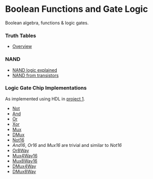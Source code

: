 # Boolean Functions and Gate Logic
Boolean algebra, functions & logic gates.

### Truth Tables
* [Overview](https://en.wikipedia.org/wiki/Truth_table#Binary_operations)

### NAND
* [NAND logic explained](https://www.electronics-tutorials.ws/boolean/bool_4.html)
* [NAND from transistors](https://mathcenter.oxford.emory.edu/site/cs170/nandFromTransistors/)

### Logic Gate Chip Implementations
As implemented using HDL in [project 1](projects/01/).

* [Not](diagrams/not.png)
* [And](diagrams/and.png)
* [Or](diagrams/or.png)
* [Xor](diagrams/xor.png)
* [Mux](diagrams/mux.png)
* [DMux](diagrams/dmux.png)
* [Not16](diagrams/not16.png)
* *And16*, *Or16* and *Mux16* are trivial and similar to *Not16*
* [Or8Way](diagrams/or8way.png)
* [Mux4Way16](diagrams/mux4way16.png)
* [Mux8Way16](diagrams/mux8way16.png)
* [DMux4Way](diagrams/dmux4way.png)
* [DMux8Way](diagrams/dmux8way.png)